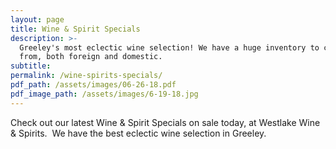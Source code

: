 ```yaml
---
layout: page
title: Wine & Spirit Specials
description: >-
  Greeley's most eclectic wine selection! We have a huge inventory to choose
  from, both foreign and domestic.
subtitle:
permalink: /wine-spirits-specials/
pdf_path: /assets/images/06-26-18.pdf
pdf_image_path: /assets/images/6-19-18.jpg
---
```


Check out our latest Wine & Spirit Specials on sale today, at Westlake Wine & Spirits.  We have the best eclectic wine selection in Greeley.